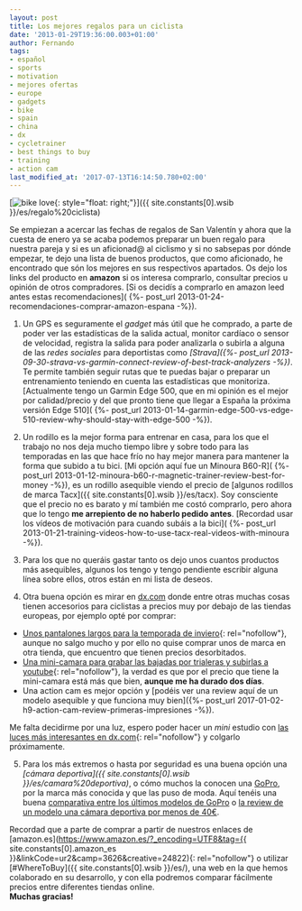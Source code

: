 ```yaml
---
layout: post
title: Los mejores regalos para un ciclista
date: '2013-01-29T19:36:00.003+01:00'
author: Fernando
tags:
- español
- sports
- motivation
- mejores ofertas
- europe
- gadgets
- bike
- spain
- china
- dx
- cycletrainer
- best things to buy
- training
- action cam
last_modified_at: '2017-07-13T16:14:50.780+02:00'
---
```


[![bike love](https://2.bp.blogspot.com/-S1uNiPAHGss/UQgXujAPRFI/AAAAAAAAAPQ/swoJ8y8jmuI/s200/4179753_300%5B1%5D.jpg "bike love"){: style="float: right;"}]({{ site.constants[0].wsib }}/es/regalo%20ciclista)

Se empiezan a acercar las fechas de regalos de San Valentín y ahora que la cuesta de enero ya se acaba podemos preparar un buen regalo para nuestra pareja y si es un aficionad@ al ciclismo y si no sabsepas por dónde empezar, te dejo una lista de buenos productos, que como aficionado, he encontrado que són los mejores en sus respectivos apartados. Os dejo los links del producto en **amazon** si os interesa comprarlo, consultar precios u opinión de otros compradores. [Si os decidís a comprarlo en amazon leed antes estas recomendaciones]( {%- post_url 2013-01-24-recomendaciones-comprar-amazon-espana -%}).  
  
1. Un GPS es seguramente el _gadget_ más útil que he comprado, a parte de poder ver las estadísticas de la salida actual, monitor cardíaco o sensor de velocidad, registra la salida para poder analizarla o subirla a alguna de las _redes sociales_ para deportistas como _[Strava]({%- post_url 2013-09-30-strava-vs-garmin-connect-review-of-best-track-analyzers -%})_. Te permite también seguir rutas que te puedas bajar o preparar un entrenamiento teniendo en cuenta las estadísticas que monitoriza.  
[Actualmente tengo un Garmin Edge 500, que en mi opinión es el mejor por calidad/precio y del que pronto tiene que llegar a España la próxima versión Edge 510]( {%- post_url 2013-01-14-garmin-edge-500-vs-edge-510-review-why-should-stay-with-edge-500 -%}).  
  
2. Un rodillo es la mejor forma para entrenar en casa, para los que el trabajo no nos deja mucho tiempo libre y sobre todo para las temporadas en las que hace frío no hay mejor manera para mantener la forma que subido a tu bici. [Mi opción aquí fue un Minoura B60-R]( {%- post_url 2013-01-12-minoura-b60-r-magnetic-trainer-review-best-for-money -%}), es un rodillo asequible viendo el precio de [algunos rodillos de marca Tacx]({{ site.constants[0].wsib }}/es/tacx). Soy consciente que el precio no es barato y mí también me costó comprarlo, pero ahora que lo tengo **me arrepiento de no haberlo pedido antes**. [Recordad usar los vídeos de motivación para cuando subáis a la bici]( {%- post_url 2013-01-21-training-videos-how-to-use-tacx-real-videos-with-minoura -%}).  
  
3. Para los que no queráis gastar tanto os dejo unos cuantos productos más asequibles, algunos los tengo y tengo pendiente escribir alguna línea sobre ellos, otros están en mi lista de deseos.  
  
4. Otra buena opción es mirar en [dx.com](https://dx.com/?Utm_rid=27581771&Utm_source=affiliate) donde entre otras muchas cosas tienen accesorios para ciclistas a precios muy por debajo de las tiendas europeas, por ejemplo opté por comprar:  

* [Unos pantalones largos para la temporada de inviero](https://dx.com/p/cycling-bicycle-bike-riding-capri-pants-black-size-l-129255?Utm_rid=27581771&Utm_source=affiliate){: rel="nofollow"}, aunque no salgo mucho y por ello no quise comprar unos de marca en otra tienda, que encuentro que tienen precios desorbitados.
* [Una mini-camara para grabar las bajadas por trialeras y subirlas a youtube](https://dx.com/p/300k-pixel-mini-camcorder-spy-camera-with-tf-card-slot-32022?Utm_rid=27581771&Utm_source=affiliate){: rel="nofollow"}, la verdad es que por el precio que tiene la mini-camara está más que bien, **aunque me ha durado dos días**.
* Una action cam es mejor opción y [podéis ver una review aquí de un modelo asequible y que funciona muy bien]({%- post_url 2017-01-02-h9-action-cam-review-primeras-impresiones -%}).

Me falta decidirme por una luz, espero poder hacer un _mini_ estudio con [las luces más interesantes en dx.com](https://dx.com/c/sports-outdoors-1699/cycling-1607/bike-light-1644?Utm_rid=27581771&Utm_source=affiliate){: rel="nofollow"} y colgarlo próximamente.  
  
5. Para los más extremos o hasta por seguridad es una buena opción una _[cámara deportiva]({{ site.constants[0].wsib }}/es/camara%20deportiva)_, o cómo muchos la conocen una [GoPro](/2016/07/gopro-hero4-session-review.html), por la marca más conocida y que las puso de moda. Aquí tenéis una buena [comparativa entre los últimos modelos de GoPro](/2015/12/GoPro-HERO4-Session-comparativa-camaras-gopro.html) o [la review de un modelo una cámara deportiva por menos de 40€](/2017/01/h9-action-cam-review-primeras-impresiones.html).  
  
Recordad que a parte de comprar a partir de nuestros enlaces de [amazon.es](https://www.amazon.es/?_encoding=UTF8&tag={{ site.constants[0].amazon_es }}&linkCode=ur2&camp=3626&creative=24822){: rel="nofollow"} o utilizar [#WhereToBuy]({{ site.constants[0].wsib }}/es/), una web en la que hemos colaborado en su desarrollo, y con ella podremos comparar fácilmente precios entre diferentes tiendas online.  
**Muchas gracias!**

